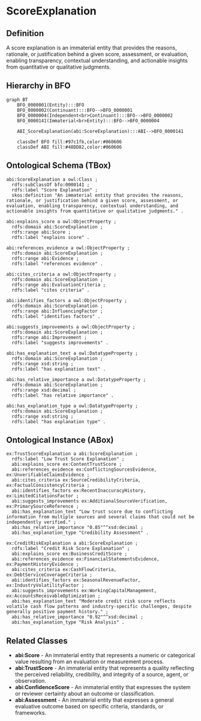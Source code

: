 # ScoreExplanation

## Definition
A score explanation is an immaterial entity that provides the reasons, rationale, or justification behind a given score, assessment, or evaluation, enabling transparency, contextual understanding, and actionable insights from quantitative or qualitative judgments.

## Hierarchy in BFO
```mermaid
graph BT
    BFO_0000001(Entity):::BFO
    BFO_0000002(Continuant):::BFO-->BFO_0000001
    BFO_0000004(Independent<br>Continuant):::BFO-->BFO_0000002
    BFO_0000141(Immaterial<br>Entity):::BFO-->BFO_0000004
    
    ABI_ScoreExplanation(abi:ScoreExplanation):::ABI-->BFO_0000141
    
    classDef BFO fill:#97c1fb,color:#060606
    classDef ABI fill:#48DD82,color:#060606
```

## Ontological Schema (TBox)
```turtle
abi:ScoreExplanation a owl:Class ;
  rdfs:subClassOf bfo:0000141 ;
  rdfs:label "Score Explanation" ;
  skos:definition "An immaterial entity that provides the reasons, rationale, or justification behind a given score, assessment, or evaluation, enabling transparency, contextual understanding, and actionable insights from quantitative or qualitative judgments." .

abi:explains_score a owl:ObjectProperty ;
  rdfs:domain abi:ScoreExplanation ;
  rdfs:range abi:Score ;
  rdfs:label "explains score" .

abi:references_evidence a owl:ObjectProperty ;
  rdfs:domain abi:ScoreExplanation ;
  rdfs:range abi:Evidence ;
  rdfs:label "references evidence" .

abi:cites_criteria a owl:ObjectProperty ;
  rdfs:domain abi:ScoreExplanation ;
  rdfs:range abi:EvaluationCriteria ;
  rdfs:label "cites criteria" .

abi:identifies_factors a owl:ObjectProperty ;
  rdfs:domain abi:ScoreExplanation ;
  rdfs:range abi:InfluencingFactor ;
  rdfs:label "identifies factors" .

abi:suggests_improvements a owl:ObjectProperty ;
  rdfs:domain abi:ScoreExplanation ;
  rdfs:range abi:Improvement ;
  rdfs:label "suggests improvements" .

abi:has_explanation_text a owl:DatatypeProperty ;
  rdfs:domain abi:ScoreExplanation ;
  rdfs:range xsd:string ;
  rdfs:label "has explanation text" .

abi:has_relative_importance a owl:DatatypeProperty ;
  rdfs:domain abi:ScoreExplanation ;
  rdfs:range xsd:decimal ;
  rdfs:label "has relative importance" .

abi:has_explanation_type a owl:DatatypeProperty ;
  rdfs:domain abi:ScoreExplanation ;
  rdfs:range xsd:string ;
  rdfs:label "has explanation type" .
```

## Ontological Instance (ABox)
```turtle
ex:TrustScoreExplanation a abi:ScoreExplanation ;
  rdfs:label "Low Trust Score Explanation" ;
  abi:explains_score ex:ContentTrustScore ;
  abi:references_evidence ex:ConflictingSourcesEvidence, ex:UnverifiableClaimsEvidence ;
  abi:cites_criteria ex:SourceCredibilityCriteria, ex:FactualConsistencyCriteria ;
  abi:identifies_factors ex:RecentInaccuracyHistory, ex:LimitedCitationsFactor ;
  abi:suggests_improvements ex:AdditionalSourceVerification, ex:PrimarySourceReference ;
  abi:has_explanation_text "Low trust score due to conflicting information from multiple sources and several claims that could not be independently verified." ;
  abi:has_relative_importance "0.85"^^xsd:decimal ;
  abi:has_explanation_type "Credibility Assessment" .

ex:CreditRiskExplanation a abi:ScoreExplanation ;
  rdfs:label "Credit Risk Score Explanation" ;
  abi:explains_score ex:BusinessCreditScore ;
  abi:references_evidence ex:FinancialStatementsEvidence, ex:PaymentHistoryEvidence ;
  abi:cites_criteria ex:CashFlowCriteria, ex:DebtServiceCoverageCriteria ;
  abi:identifies_factors ex:SeasonalRevenueFactor, ex:IndustryVolatilityFactor ;
  abi:suggests_improvements ex:WorkingCapitalManagement, ex:AccountsReceivableOptimization ;
  abi:has_explanation_text "Moderate credit risk score reflects volatile cash flow patterns and industry-specific challenges, despite generally positive payment history." ;
  abi:has_relative_importance "0.92"^^xsd:decimal ;
  abi:has_explanation_type "Risk Analysis" .
```

## Related Classes
- **abi:Score** - An immaterial entity that represents a numeric or categorical value resulting from an evaluation or measurement process.
- **abi:TrustScore** - An immaterial entity that represents a quality reflecting the perceived reliability, credibility, and integrity of a source, agent, or observation.
- **abi:ConfidenceScore** - An immaterial entity that expresses the system or reviewer certainty about an outcome or classification.
- **abi:Assessment** - An immaterial entity that expresses a general evaluative outcome based on specific criteria, standards, or frameworks. 